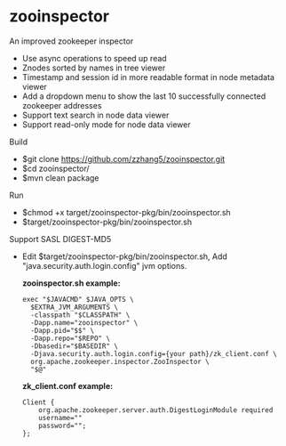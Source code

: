 zooinspector
============

An improved zookeeper inspector

- Use async operations to speed up read
- Znodes sorted by names in tree viewer
- Timestamp and session id in more readable format in node metadata viewer
- Add a dropdown menu to show the last 10 successfully connected zookeeper addresses
- Support text search in node data viewer
- Support read-only mode for node data viewer

Build
- $git clone https://github.com/zzhang5/zooinspector.git
- $cd zooinspector/
- $mvn clean package

Run
- $chmod +x target/zooinspector-pkg/bin/zooinspector.sh
- $target/zooinspector-pkg/bin/zooinspector.sh

Support SASL DIGEST-MD5
- Edit $target/zooinspector-pkg/bin/zooinspector.sh, Add "java.security.auth.login.config" jvm options.

    **zooinspector.sh example:**
    ```shell script
    exec "$JAVACMD" $JAVA_OPTS \
      $EXTRA_JVM_ARGUMENTS \
      -classpath "$CLASSPATH" \
      -Dapp.name="zooinspector" \
      -Dapp.pid="$$" \
      -Dapp.repo="$REPO" \
      -Dbasedir="$BASEDIR" \
      -Djava.security.auth.login.config={your path}/zk_client.conf \
      org.apache.zookeeper.inspector.ZooInspector \
      "$@"
    ```
    **zk_client.conf example:**
    ```shell script
    Client {
        org.apache.zookeeper.server.auth.DigestLoginModule required
        username=""
        password="";
    };
    ```
 